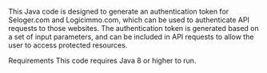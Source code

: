 This Java code is designed to generate an authentication token for Seloger.com and Logicimmo.com, which can be used to authenticate API requests to those websites. The authentication token is generated based on a set of input parameters, and can be included in API requests to allow the user to access protected resources.

Requirements
This code requires Java 8 or higher to run.